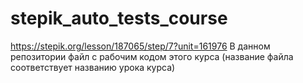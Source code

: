 # stepik_auto_tests_course
https://stepik.org/lesson/187065/step/7?unit=161976
В данном репозитории файл с рабочим кодом этого курса (название файла соответствует названию урока курса)

